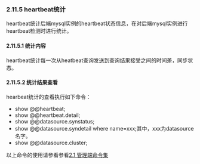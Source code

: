 ### 2.11.5 heartbeat统计
heartbeat统计后端mysql实例的heartbeat状态信息，在对后端mysql实例进行heartbeat检测时进行统计。

#### 2.11.5.1  统计内容
heartbeat统计每一次从heatbeat查询发送到查询结果接受之间的时间差，同步状态。

#### 2.11.5.2  统计结果查看
hearbeat统计的查看执行如下命令：

+ show @@heartbeat;
+ show @@heartbeat.detail;
+ show @@datasource.synstatus;
+ show @@datasource.syndetail where name=xxx;其中，xxx为datasource名字。
+ show @@datasource.cluster;  

以上命令的使用请参看参看[2.1 管理端命令集](../2.1_manager_cmd.md)
